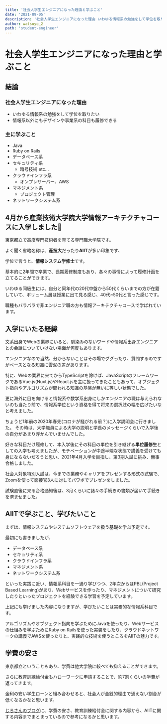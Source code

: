 ```yaml
---
title: '社会人学生エンジニアになった理由と学ぶこと'
date: '2021-09-05'
description: '社会人学生エンジニアになった理由 いわゆる情報系の勉強をして学位を取りたい 情報系以外にもデザインや事業系の科目も履修できる'
author: watsuyo_2
path: 'student-engineer'
---
```


# 社会人学生エンジニアになった理由と学ぶこと

## 結論

### 社会人学生エンジニアになった理由

- いわゆる情報系の勉強をして学位を取りたい
- 情報系以外にもデザインや事業系の科目も履修できる

### 主に学ぶこと

- Java
- Ruby on Rails
- データベース系
- セキュリティ系
    - 暗号技術 etc...
- クラウドインフラ系
    - オンプレサーバー、AWS
- マネジメント系
    - プロジェクト管理
- ネットワークシステム系

## 4月から産業技術大学院大学情報アーキテクチャコースに入学しました🎉

東京都立で高度専門技術者を育てる専門職大学院です。

よく聞く省略名称は、**産技大**だったり**AIIT**が多い印象です、

学位で言うと、**情報システム学修士**です。

基本的に2年間で卒業で、長期履修制度もあり、各々の事情によって履修計画を立てることができます。

いわゆる同級生には、自分と同年代の20代中盤から50代くらいまでの方が在籍していて、ボリューム層は授業に出て見る感じ、40代~50代と言った感じです。

職種もバラバラで非エンジニア職の方も情報アーキテクチャコースで学ばれています。

## 入学にいたる経緯

文系出身でWebの業界にいると、馴染みのないワードや情報系出身エンジニアとの会話についていけない場面が何度もあります。

エンジニアなので当然、分からないことはその場でググったり、質問するのですがベースとなる知識に雲泥の差があります。

特に、Webの業界に来てからTypeScriptを除けば、JavaScriptのフレームワークであるVue.js(Nuxt.js)やReact.jsを主に扱ってきたこともあって、オブジェクト指向やアルゴリズムが問われる知識の基盤が無いに等しい状態でした。

更に海外に目を向けると情報系や数学系出身にしかエンジニアの職は与えられないのも当たり前で、情報系学位という資格を得て将来の選択肢の幅を広げたいなと考えました。

ちょうど1年前の2020年春先(コロナが騒がれる前？)に入学説明会に行きました。
その時は、大学職員による大学の説明と学長のメッセージくらいで入学後の自分があまり浮かんでいませんでした。

好きな科目だけ履修して、本入学後にその科目の単位を引き継げる**単位履修生**としての入学も考えましたが、モチベーションが中途半端な状態で講義を受けても身にならないだろうと思い、2021年4月入学を目指し、第3期入試に挑み、無事合格しました。

社会人対象特別入試は、今までの業務やキャリアをプレゼンする形式の試験で、Zoomを使って面接官3人に対してパワポでプレゼンをしました。

試験直後に来る合格通知後は、3月くらいに諸々の手続きの書類が届いて手続きを済ませました。

## AIITで学ぶこと、学びたいこと

まずは、情報システムやシステムソフトウェアを扱う基礎を学ぶ予定です。

最初にも書きましたが、

- データベース系
- セキュリティ系
- クラウドインフラ系
- マネジメント系
- ネットワークシステム系

といった実践に近い、情報系科目を一通り学びつつ、2年次からはPBL(Project Based Learning)があり、Webサービスを作ったり、マネジメントについて研究したりといったプロジェクトを経験できる学習を予定しています。

上記にも挙げました内容になりますが、学びたいことは実務的な情報系科目です。

アルゴリズムやオブジェクト指向を学ぶためにJavaを使ったり、Webサービスの仕組みを学ぶためにRuby on Railsを使った実装をしたり、クラウドネットワークの講義でAWSを使ったりと、実践的な技術を使うところをAIITの魅力です。

## 学費の安さ

東京都立ということもあり、学費は他大学院に較べても抑えることができます。

さらに教育訓練給付金もハローワークに申請することで、約7割くらいの学費が返ってきます。

金利の安い学生ローンと組み合わせると、社会人が金銭的理由で通えない割合が低くなるかなと思います。

[じろさんのブログ](https://jirolog.hatenablog.com/entry/2021/01/31/020928)に、学費の安さ、教育訓練給付金に関する内容から、AIITに関する内容までまとまっているので参考になるかと思います。
